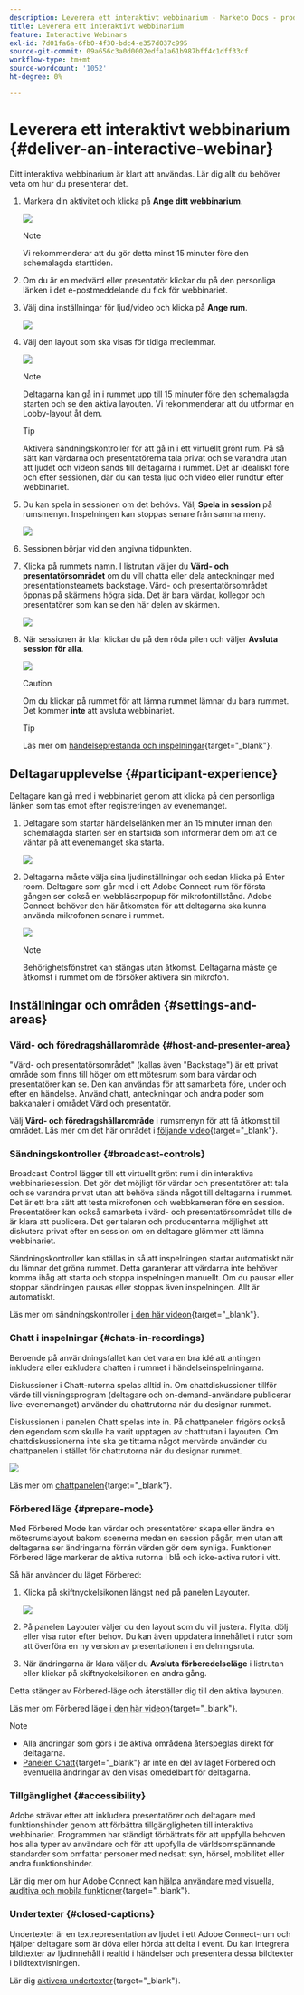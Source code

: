 ```yaml
---
description: Leverera ett interaktivt webbinarium - Marketo Docs - produktdokumentation
title: Leverera ett interaktivt webbinarium
feature: Interactive Webinars
exl-id: 7d01fa6a-6fb0-4f30-bdc4-e357d037c995
source-git-commit: 09a656c3a0d0002edfa1a61b987bff4c1dff33cf
workflow-type: tm+mt
source-wordcount: '1052'
ht-degree: 0%

---
```


# Leverera ett interaktivt webbinarium {#deliver-an-interactive-webinar}

Ditt interaktiva webbinarium är klart att användas. Lär dig allt du behöver veta om hur du presenterar det.

1. Markera din aktivitet och klicka på **Ange ditt webbinarium**.

   ![](assets/deliver-an-interactive-webinar-1.png)

   >[!NOTE]
   >
   >Vi rekommenderar att du gör detta minst 15 minuter före den schemalagda starttiden.

1. Om du är en medvärd eller presentatör klickar du på den personliga länken i det e-postmeddelande du fick för webbinariet.

1. Välj dina inställningar för ljud/video och klicka på **Ange rum**.

   ![](assets/deliver-an-interactive-webinar-2.png)

1. Välj den layout som ska visas för tidiga medlemmar.

   ![](assets/deliver-an-interactive-webinar-3.png)

   >[!NOTE]
   >
   >Deltagarna kan gå in i rummet upp till 15 minuter före den schemalagda starten och se den aktiva layouten. Vi rekommenderar att du utformar en Lobby-layout åt dem.

   >[!TIP]
   >
   >Aktivera sändningskontroller för att gå in i ett virtuellt grönt rum. På så sätt kan värdarna och presentatörerna tala privat och se varandra utan att ljudet och videon sänds till deltagarna i rummet. Det är idealiskt före och efter sessionen, där du kan testa ljud och video eller rundtur efter webbinariet.

1. Du kan spela in sessionen om det behövs. Välj **Spela in session** på rumsmenyn. Inspelningen kan stoppas senare från samma meny.

   ![](assets/deliver-an-interactive-webinar-4.png)

1. Sessionen börjar vid den angivna tidpunkten.

1. Klicka på rummets namn. I listrutan väljer du **Värd- och presentatörsområdet** om du vill chatta eller dela anteckningar med presentationsteamets backstage. Värd- och presentatörsområdet öppnas på skärmens högra sida. Det är bara värdar, kollegor och presentatörer som kan se den här delen av skärmen.

   ![](assets/deliver-an-interactive-webinar-5.png)

1. När sessionen är klar klickar du på den röda pilen och väljer **Avsluta session för alla**.

   ![](assets/deliver-an-interactive-webinar-6.png)

   >[!CAUTION]
   >
   >Om du klickar på rummet för att lämna rummet lämnar du bara rummet. Det kommer **inte** att avsluta webbinariet.

   >[!TIP]
   >
   >Läs mer om [händelseprestanda och inspelningar](/help/marketo/product-docs/demand-generation/events/interactive-webinars/event-workflows.md){target="_blank"}.

## Deltagarupplevelse {#participant-experience}

Deltagare kan gå med i webbinariet genom att klicka på den personliga länken som tas emot efter registreringen av evenemanget.

1. Deltagare som startar händelselänken mer än 15 minuter innan den schemalagda starten ser en startsida som informerar dem om att de väntar på att evenemanget ska starta.

   ![](assets/deliver-an-interactive-webinar-7.png)

1. Deltagarna måste välja sina ljudinställningar och sedan klicka på Enter room. Deltagare som går med i ett Adobe Connect-rum för första gången ser också en webbläsarpopup för mikrofontillstånd. Adobe Connect behöver den här åtkomsten för att deltagarna ska kunna använda mikrofonen senare i rummet.

   ![](assets/deliver-an-interactive-webinar-8.png)

   >[!NOTE]
   >
   >Behörighetsfönstret kan stängas utan åtkomst. Deltagarna måste ge åtkomst i rummet om de försöker aktivera sin mikrofon.

## Inställningar och områden {#settings-and-areas}

### Värd- och föredragshållarområde {#host-and-presenter-area}

&quot;Värd- och presentatörsområdet&quot; (kallas även &quot;Backstage&quot;) är ett privat område som finns till höger om ett mötesrum som bara värdar och presentatörer kan se. Den kan användas för att samarbeta före, under och efter en händelse. Använd chatt, anteckningar och andra poder som bakkanaler i området Värd och presentatör.

Välj **Värd- och föredragshållarområde** i rumsmenyn för att få åtkomst till området. Läs mer om det här området i [följande video](https://www.youtube.com/watch?v=11GkcvIUttY){target="_blank"}.

### Sändningskontroller {#broadcast-controls}

Broadcast Control lägger till ett virtuellt grönt rum i din interaktiva webbinariesession. Det gör det möjligt för värdar och presentatörer att tala och se varandra privat utan att behöva sända något till deltagarna i rummet. Det är ett bra sätt att testa mikrofonen och webbkameran före en session. Presentatörer kan också samarbeta i värd- och presentatörsområdet tills de är klara att publicera. Det ger talaren och producenterna möjlighet att diskutera privat efter en session om en deltagare glömmer att lämna webbinariet.

Sändningskontroller kan ställas in så att inspelningen startar automatiskt när du lämnar det gröna rummet. Detta garanterar att värdarna inte behöver komma ihåg att starta och stoppa inspelningen manuellt. Om du pausar eller stoppar sändningen pausas eller stoppas även inspelningen. Allt är automatiskt.

Läs mer om sändningskontroller [ i den här videon](https://www.youtube.com/watch?v=TcoCeEJoyjg){target="_blank"}.

### Chatt i inspelningar {#chats-in-recordings}

Beroende på användningsfallet kan det vara en bra idé att antingen inkludera eller exkludera chatten i rummet i händelseinspelningarna.

Diskussioner i Chatt-rutorna spelas alltid in. Om chattdiskussioner tillför värde till visningsprogram (deltagare och on-demand-användare publicerar live-evenemanget) använder du chattrutorna när du designar rummet.

Diskussionen i panelen Chatt spelas inte in. På chattpanelen frigörs också den egendom som skulle ha varit upptagen av chattrutan i layouten. Om chattdiskussionerna inte ska ge tittarna något mervärde använder du chattpanelen i stället för chattrutorna när du designar rummet.

![](assets/deliver-an-interactive-webinar-9.png)

Läs mer om [chattpanelen](https://helpx.adobe.com/se/adobe-connect/using/notes-chat-q-a-polls.html#chat_panel){target="_blank"}.

### Förbered läge {#prepare-mode}

Med Förbered Mode kan värdar och presentatörer skapa eller ändra en mötesrumslayout bakom scenerna medan en session pågår, men utan att deltagarna ser ändringarna förrän värden gör dem synliga. Funktionen Förbered läge markerar de aktiva rutorna i blå och icke-aktiva rutor i vitt.

Så här använder du läget Förbered:

1. Klicka på skiftnyckelsikonen längst ned på panelen Layouter.

   ![](assets/deliver-an-interactive-webinar-10.png)

1. På panelen Layouter väljer du den layout som du vill justera. Flytta, dölj eller visa rutor efter behov. Du kan även uppdatera innehållet i rutor som att överföra en ny version av presentationen i en delningsruta.

1. När ändringarna är klara väljer du **Avsluta förberedelseläge** i listrutan eller klickar på skiftnyckelsikonen en andra gång.

Detta stänger av Förbered-läge och återställer dig till den aktiva layouten.

Läs mer om Förbered läge [ i den här videon](https://www.youtube.com/watch?v=kUya84sx-E4){target="_blank"}.

>[!NOTE]
>
>* Alla ändringar som görs i de aktiva områdena återspeglas direkt för deltagarna.
>* [Panelen Chatt](https://helpx.adobe.com/se/adobe-connect/using/notes-chat-q-a-polls.html#chat_panel){target="_blank"} är inte en del av läget Förbered och eventuella ändringar av den visas omedelbart för deltagarna.

### Tillgänglighet {#accessibility}

Adobe strävar efter att inkludera presentatörer och deltagare med funktionshinder genom att förbättra tillgängligheten till interaktiva webbinarier. Programmen har ständigt förbättrats för att uppfylla behoven hos alla typer av användare och för att uppfylla de världsomspännande standarder som omfattar personer med nedsatt syn, hörsel, mobilitet eller andra funktionshinder.

Lär dig mer om hur Adobe Connect kan hjälpa [användare med visuella, auditiva och mobila funktioner](https://helpx.adobe.com/se/adobe-connect/using/accessibility-features.html){target="_blank"}.

### Undertexter {#closed-captions}

Undertexter är en textrepresentation av ljudet i ett Adobe Connect-rum och hjälper deltagare som är döva eller hörda att delta i event. Du kan integrera bildtexter av ljudinnehåll i realtid i händelser och presentera dessa bildtexter i bildtextvisningen.

Lär dig [aktivera undertexter](https://helpx.adobe.com/se/adobe-connect/using/closed-captioning-html-client.html){target="_blank"}.
